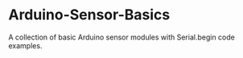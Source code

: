 # Arduino-Sensor-Basics
A collection of basic Arduino sensor modules with Serial.begin code examples.
